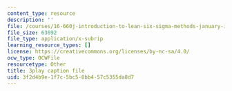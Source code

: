 ```yaml
---
content_type: resource
description: ''
file: /courses/16-660j-introduction-to-lean-six-sigma-methods-january-iap-2012/3f2d4b9e1f7c5bc58bb457c5355da8d7_S_VLW77bN5E.vtt
file_size: 63692
file_type: application/x-subrip
learning_resource_types: []
license: https://creativecommons.org/licenses/by-nc-sa/4.0/
ocw_type: OCWFile
resourcetype: Other
title: 3play caption file
uid: 3f2d4b9e-1f7c-5bc5-8bb4-57c5355da8d7
---
```

